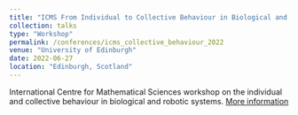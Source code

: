 ```yaml
---
title: "ICMS From Individual to Collective Behaviour in Biological and Robotic Systems"
collection: talks
type: "Workshop"
permalink: /conferences/icms_collective_behaviour_2022
venue: "University of Edinburgh"
date: 2022-06-27
location: "Edinburgh, Scotland"
---
```


International Centre for Mathematical Sciences workshop on the individual and collective behaviour in biological and robotic systems.
[More information](https://www.icms.org.uk/workshops/2022/individual-collective-behaviour-biological-and-robotic-systems)